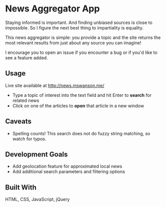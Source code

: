 # News Aggregator App

Staying informed is important. And finding unbiased sources is close to impossible. So I figure the next best thing to impartiality is equality.

This news aggregator is simple: you provide a topic and the site returns the most relevant results from just about any source you can imagine!

I encourage you to open an issue if you encounter a bug or if you'd like to see a feature added.

## Usage
Live site available at http://news.mswanson.me/

* Type a topic of interest into the text field and hit Enter to **search** for related news
* Click on one of the articles to **open** that article in a new window

## Caveats

* Spelling counts! This search does not do fuzzy string matching, so watch for typos.

## Development Goals

* Add geolocation feature for approximated local news
* Add additional search parameters and filtering options

## Built With

HTML, CSS, JavaScript, jQuery